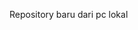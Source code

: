 Repository baru dari pc lokal



<!---
RoyannX/RoyannX is a ✨ special ✨ repository because its `README.md` (this file) appears on your GitHub profile.
You can click the Preview link to take a look at your changes.
--->
